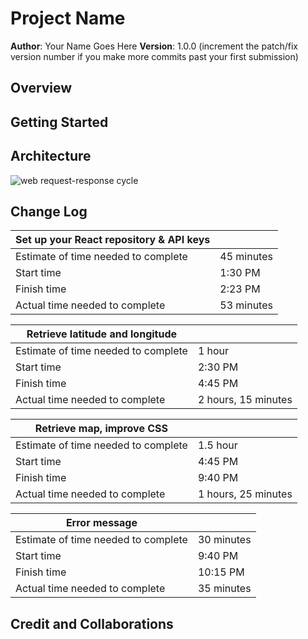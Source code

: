 # Project Name

**Author**: Your Name Goes Here
**Version**: 1.0.0 (increment the patch/fix version number if you make more commits past your first submission)

## Overview
<!-- Provide a high level overview of what this application is and why you are building it, beyond the fact that it's an assignment for this class. (i.e. What's your problem domain?) -->

## Getting Started
<!-- What are the steps that a user must take in order to build this app on their own machine and get it running? -->

## Architecture
<!-- Provide a detailed description of the application design. What technologies (languages, libraries, etc) you're using, and any other relevant design information. -->
![web request-response cycle](https://drive.google.com/file/d/1WEFXPBRqMY3SyXnAmwovbx8Q8F85OjnD/view?usp=sharing)

## Change Log

|Set up your React repository & API keys||
|---|---|
|Estimate of time needed to complete|45 minutes|
|Start time|1:30 PM|
|Finish time|2:23 PM|
|Actual time needed to complete|53 minutes|

|Retrieve latitude and longitude||
|---|---|
|Estimate of time needed to complete|1 hour|
|Start time|2:30 PM|
|Finish time|4:45 PM|
|Actual time needed to complete|2 hours, 15 minutes|

|Retrieve map, improve CSS||
|---|---|
|Estimate of time needed to complete|1.5 hour|
|Start time|4:45 PM|
|Finish time|9:40 PM|
|Actual time needed to complete|1 hours, 25 minutes|

|Error message||
|---|---|
|Estimate of time needed to complete|30 minutes|
|Start time|9:40 PM|
|Finish time|10:15 PM|
|Actual time needed to complete|35 minutes|

## Credit and Collaborations
<!-- Give credit (and a link) to other people or resources that helped you build this application. -->